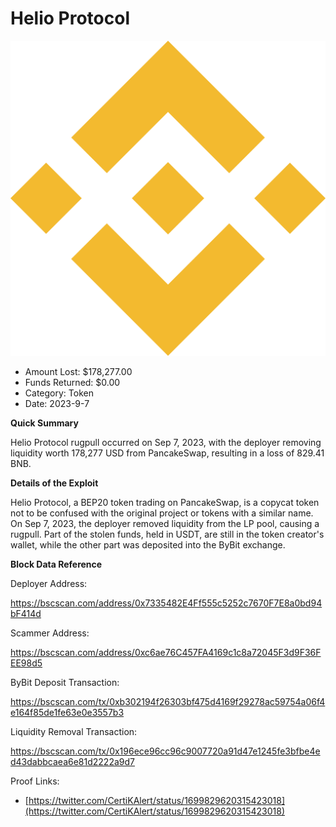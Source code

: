 # Helio Protocol
![Helio Protocol](/rektimages/Helio-Protocol-Rugpull.png)
- Amount Lost: $178,277.00
- Funds Returned: $0.00
- Category: Token
- Date: 2023-9-7

**Quick Summary**

Helio Protocol rugpull occurred on Sep 7, 2023, with the deployer removing liquidity worth 178,277 USD from PancakeSwap, resulting in a loss of 829.41 BNB.

  


 **Details of the Exploit**

Helio Protocol, a BEP20 token trading on PancakeSwap, is a copycat token not to be confused with the original project or tokens with a similar name. On Sep 7, 2023, the deployer removed liquidity from the LP pool, causing a rugpull. Part of the stolen funds, held in USDT, are still in the token creator's wallet, while the other part was deposited into the ByBit exchange.

  


 **Block Data Reference**

Deployer Address:

https://bscscan.com/address/0x7335482E4Ff555c5252c7670F7E8a0bd94bF414d

  


Scammer Address:

https://bscscan.com/address/0xc6ae76C457FA4169c1c8a72045F3d9F36FEE98d5

  


ByBit Deposit Transaction:

https://bscscan.com/tx/0xb302194f26303bf475d4169f29278ac59754a06f4e164f85de1fe63e0e3557b3

  


Liquidity Removal Transaction:

https://bscscan.com/tx/0x196ece96cc96c9007720a91d47e1245fe3bfbe4ed43dabbcaea6e81d2222a9d7


Proof Links:
- [https://twitter.com/CertiKAlert/status/1699829620315423018](https://twitter.com/CertiKAlert/status/1699829620315423018)


